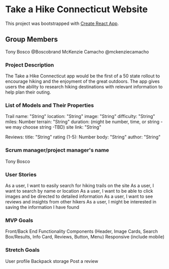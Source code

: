 # Take a Hike Connecticut Website 

This project was bootstrapped with [Create React App](https://github.com/facebook/create-react-app).

## Group Members

Tony Bosco @Boscobrand
McKenzie Camacho @mckenziecamacho


### Project Description

The Take a Hike Connecticut app would be the first of a 50 state rollout to encourage hiking and the enjoyment of the great outdoors. The app gives users the ability to research hiking destinations with relevant information to help plan their outing.

### List of Models and Their Properties

Trail
name: "String"
location: "String"
image: "String"
difficulty: "String"
miles: Number
terrain: "String"
duration: (might be number, time, or string - we may choose string -TBD)
site link: "String"

Reviews:
title: "String"
rating (1-5): Number
body: "String"
author: "String"


### Scrum manager/project manager's name

Tony Bosco

### User Stories

As a user, I want to easily search for hiking trails on the site
As a user, I want to search by name or location
As a user, I want to be able to click images and be directed to detailed information
As a user, I want to see reviews and insights from other hikers
As a user, I might be interested in saving the information I have found


### MVP Goals

Front/Back End Functionality
Components (Header, Image Cards, Search Box/Results, Info Card, Reviews, Button, Menu)
Responsive (include mobile)

### Stretch Goals

User profile
Backpack storage
Post a review
